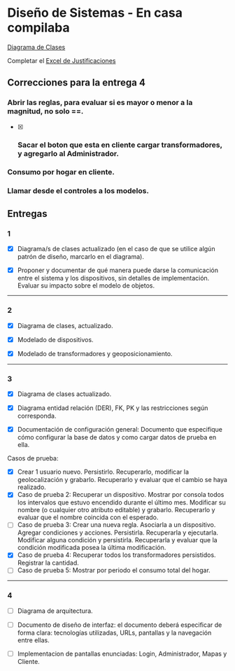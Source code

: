 # Diseño de Sistemas - En casa compilaba

[Diagrama de Clases](https://www.lucidchart.com/documents/edit/ceb23ed0-1b33-418a-add7-bd27eacf69dc/1)

Completar el [Excel de Justificaciones](https://drive.google.com/open?id=1KMen2VzRO-dwepk3WMq4hhfEXBdTLhqMDdQSORsywe4)

## Correcciones para la entrega 4
 
### Abrir las reglas, para evaluar si es mayor o menor a la magnitud, no solo ==.
- [x]  ### Sacar el boton que esta en cliente cargar transformadores, y agregarlo al Administrador.
### Consumo por hogar en cliente.
### Llamar desde el controles a los modelos.

## Entregas

### 1

- [x] Diagrama/s de clases actualizado (en el caso de que 
se utilice algún patrón de diseño, marcarlo en el diagrama).

- [x] Proponer y documentar de qué manera puede darse la comunicación entre el sistema y los dispositivos, sin detalles de implementación. Evaluar su impacto sobre el modelo de objetos.

---

### 2

- [x] Diagrama de clases, actualizado.

- [x] Modelado de dispositivos.

- [x] Modelado de transformadores y geoposicionamiento.

---

### 3

- [x] Diagrama de clases actualizado.

- [x] Diagrama entidad relación (DER), FK, PK y las restricciones según corresponda.

- [x] Documentación de configuración general: Documento que especifique cómo configurar la base de datos y como cargar datos de prueba en ella.

Casos de prueba:

- [x] Crear 1 usuario nuevo. Persistirlo. Recuperarlo, modificar la geolocalización y grabarlo. Recuperarlo y evaluar que el cambio se haya realizado.
- [x] Caso de prueba 2: Recuperar un dispositivo. Mostrar por consola todos los intervalos que estuvo encendido durante el último mes. Modificar su nombre (o cualquier otro atributo editable) y grabarlo. Recuperarlo y evaluar que el nombre coincida con el esperado.
- [ ] Caso de prueba 3: Crear una nueva regla. Asociarla a un dispositivo. Agregar condiciones y acciones. Persistirla. Recuperarla y ejecutarla. Modificar alguna condición y persistirla. Recuperarla y evaluar que la condición modificada posea la última modificación.
- [x] Caso de prueba 4: Recuperar todos los transformadores persistidos. Registrar la cantidad.
- [ ] Caso de prueba 5: Mostrar por periodo el consumo total del hogar.

---

### 4

- [ ] Diagrama de arquitectura.

- [ ] Documento de diseño de interfaz: el documento deberá especificar de forma clara: tecnologías utilizadas, URLs, pantallas y la navegación entre ellas.

- [ ] Implementacion de pantallas enunciadas: Login, Administrador, Mapas y Cliente.

